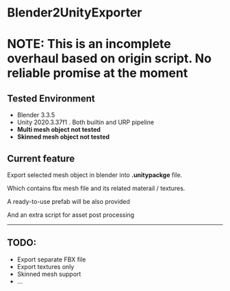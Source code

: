 # Blender2UnityExporter



# NOTE: This is an incomplete overhaul based on origin script. No reliable promise at the moment

## Tested Environment

- Blender 3.3.5
- Unity 2020.3.37f1 . Both builtin and URP pipeline
- __Multi mesh object not tested__
- __Skinned mesh object not tested__

## Current feature

Export selected mesh object in blender into __.unitypackge__ file.

Which contains fbx mesh file and its related materail / textures.

A ready-to-use prefab will be also provided

And an extra script for asset post processing

---

## TODO:

- Export separate FBX file
- Export textures only
- Skinned mesh support
- ...
